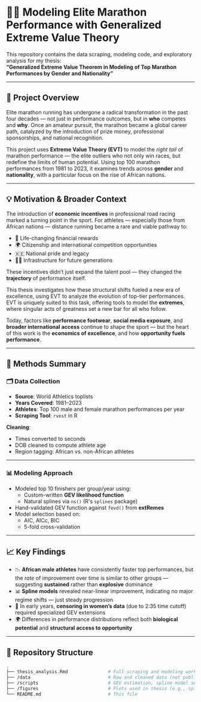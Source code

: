 # 🏃‍♀️ Modeling Elite Marathon Performance with Generalized Extreme Value Theory

This repository contains the data scraping, modeling code, and exploratory analysis for my thesis:  
**“Generalized Extreme Value Theorem in Modeling of Top Marathon Performances by Gender and Nationality”**

---

## 📌 Project Overview

Elite marathon running has undergone a radical transformation in the past four decades — not just in performance outcomes, but in **who** competes and **why**. Once an amateur pursuit, the marathon became a global career path, catalyzed by the introduction of prize money, professional sponsorships, and national recognition.

This project uses **Extreme Value Theory (EVT)** to model the *right tail* of marathon performance — the elite outliers who not only win races, but redefine the limits of human potential. Using top 100 marathon performances from 1981 to 2023, it examines trends across **gender** and **nationality**, with a particular focus on the rise of African nations.

---

## 💡 Motivation & Broader Context

The introduction of **economic incentives** in professional road racing marked a turning point in the sport. For athletes — especially those from African nations — distance running became a rare and viable pathway to:

- 🏅 Life-changing financial rewards  
- 🌍 Citizenship and international competition opportunities  
- 🇰🇪 National pride and legacy  
- 🏃‍♂️ Infrastructure for future generations  

These incentives didn’t just expand the talent pool — they changed the **trajectory** of performance itself.

This thesis investigates how these structural shifts fueled a new era of excellence, using EVT to analyze the evolution of top-tier performances. EVT is uniquely suited to this task, offering tools to model the **extremes**, where singular acts of greatness set a new bar for all who follow.

Today, factors like **performance footwear**, **social media exposure**, and **broader international access** continue to shape the sport — but the heart of this work is the **economics of excellence**, and how **opportunity fuels performance**.

---

## 🔬 Methods Summary

### 🗂 Data Collection

- **Source**: World Athletics toplists  
- **Years Covered**: 1981–2023  
- **Athletes**: Top 100 male and female marathon performances per year  
- **Scraping Tool**: `rvest` in R  

**Cleaning**:  
- Times converted to seconds  
- DOB cleaned to compute athlete age  
- Region tagging: African vs. non-African athletes  

---

### 📊 Modeling Approach

- Modeled top 10 finishers per group/year using:
  - Custom-written **GEV likelihood function**
  - Natural splines via `ns()` (R's `splines` package)
- Hand-validated GEV function against `fevd()` from **extRemes**
- Model selection based on:
  - AIC, AICc, BIC
  - 5-fold cross-validation

---

## 📈 Key Findings

- 📉 **African male athletes** have consistently faster top performances, but the *rate* of improvement over time is similar to other groups — suggesting **sustained** rather than **explosive** dominance  
- 📊 **Spline models** revealed near-linear improvement, indicating no major regime shifts — just steady progression  
- 🧮 In early years, **censoring in women’s data** (due to 2:35 time cutoff) required specialized GEV extensions  
- 🌍 Differences in performance distributions reflect both **biological potential** and **structural access to opportunity**  

---

## 📁 Repository Structure

```bash
.
├── thesis_analysis.Rmd               # Full scraping and modeling workflow
├── /data                             # Raw and cleaned data (not public)
├── /scripts                          # GEV estimation, spline model setup
├── /figures                          # Plots used in thesis (e.g., spline fits, spread)
└── README.md                         # This file



